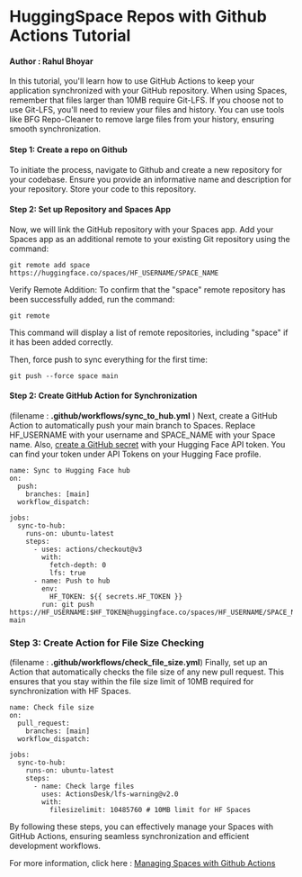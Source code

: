 # HuggingSpace Repos with Github Actions Tutorial
#### Author : Rahul Bhoyar

In this tutorial, you'll learn how to use GitHub Actions to keep your application synchronized with your GitHub repository. When using Spaces, remember that files larger than 10MB require Git-LFS. If you choose not to use Git-LFS, you'll need to review your files and history. You can use tools like BFG Repo-Cleaner to remove large files from your history, ensuring smooth synchronization.

#### Step 1: Create a repo on Github
To initiate the process, navigate to Github and create a new repository for your codebase. Ensure you provide an informative name and description for your repository. Store your code to this repository.

#### Step 2: Set up Repository and Spaces App

Now, we will link the GitHub repository with your Spaces app. Add your Spaces app as an additional remote to your existing Git repository using the command:

```
git remote add space https://huggingface.co/spaces/HF_USERNAME/SPACE_NAME
```
Verify Remote Addition: To confirm that the "space" remote repository has been successfully added, run the command:
```
git remote
```
This command will display a list of remote repositories, including "space" if it has been added correctly.

Then, force push to sync everything for the first time:
```
git push --force space main
```
#### Step 2: Create GitHub Action for Synchronization
(filename : **.github/workflows/sync_to_hub.yml** )
Next, create a GitHub Action to automatically push your main branch to Spaces. Replace HF_USERNAME with your username and SPACE_NAME with your Space name. Also, [create a GitHub secret](https://docs.github.com/en/actions/security-guides/using-secrets-in-github-actions#creating-encrypted-secrets-for-an-environment) with your Hugging Face API token. You can find your token under API Tokens on your Hugging Face profile.

```
name: Sync to Hugging Face hub
on:
  push:
    branches: [main]
  workflow_dispatch:

jobs:
  sync-to-hub:
    runs-on: ubuntu-latest
    steps:
      - uses: actions/checkout@v3
        with:
          fetch-depth: 0
          lfs: true
      - name: Push to hub
        env:
          HF_TOKEN: ${{ secrets.HF_TOKEN }}
        run: git push https://HF_USERNAME:$HF_TOKEN@huggingface.co/spaces/HF_USERNAME/SPACE_NAME main
```

### Step 3: Create Action for File Size Checking
(filename : **.github/workflows/check_file_size.yml**)
Finally, set up an Action that automatically checks the file size of any new pull request. This ensures that you stay within the file size limit of 10MB required for synchronization with HF Spaces.

```
name: Check file size
on:
  pull_request:
    branches: [main]
  workflow_dispatch:

jobs:
  sync-to-hub:
    runs-on: ubuntu-latest
    steps:
      - name: Check large files
        uses: ActionsDesk/lfs-warning@v2.0
        with:
          filesizelimit: 10485760 # 10MB limit for HF Spaces
```

By following these steps, you can effectively manage your Spaces with GitHub Actions, ensuring seamless synchronization and efficient development workflows.

For more information, click here : [Managing Spaces with Github Actions](https://huggingface.co/docs/hub/en/spaces-github-actions)
